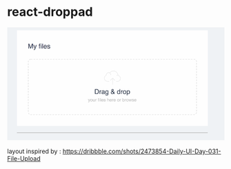 # react-droppad

![Showtime logo](demo/react-droppad.gif)

layout inspired by : https://dribbble.com/shots/2473854-Daily-UI-Day-031-File-Upload